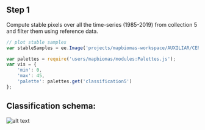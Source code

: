 ## Step 1
Compute stable pixels over all the time-series (1985-2019) from collection 5 and filter them using reference data.
```javascript
// plot stable samples
var stableSamples = ee.Image('projects/mapbiomas-workspace/AUXILIAR/CERRADO/CE_amostras_estaveis85a19_col5_v2');

var palettes = require('users/mapbiomas/modules:Palettes.js');
var vis = {
    'min': 0,
    'max': 45,
    'palette': palettes.get('classification5')
};


```


## Classification schema:
![alt text](https://github.com/musx/mapbiomas-cerrado-col6/blob/main/2-general-map/www/Collection%206.png?raw=true)
